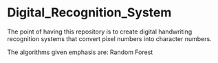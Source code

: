 # Digital_Recognition_System
The point of having this repository is to create digital handwriting recognition systems that convert pixel numbers into
character numbers.

The algorithms given emphasis are:
Random Forest